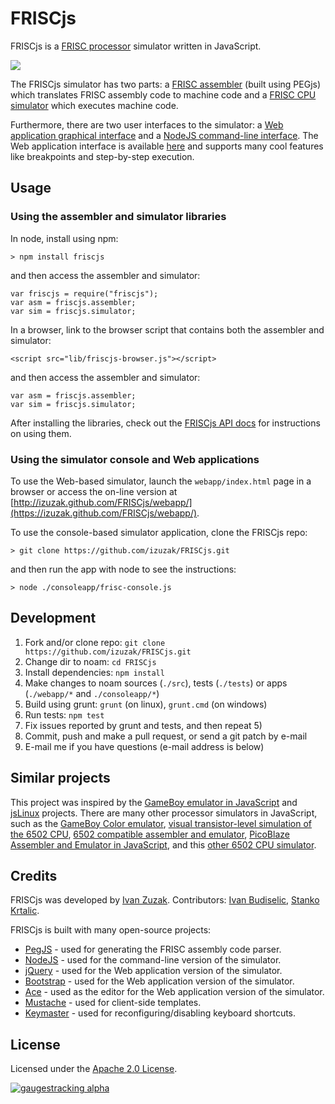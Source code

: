 FRISCjs
=======

FRISCjs is a [FRISC processor](http://www.fer.hr/rasip/knjige/frisc) simulator written in JavaScript.

<img src="https://raw.github.com/izuzak/FRISCjs/master/friscjs-screenshot.png" />

The FRISCjs simulator has two parts: a [FRISC assembler](src/friscasm.peg) (built using PEGjs) which translates FRISC assembly code to machine code and a [FRISC CPU simulator](src/friscsim.js) which executes machine code.

Furthermore, there are two user interfaces to the simulator: a [Web application graphical interface](webapp/index.html) and a [NodeJS command-line interface](consoleapp/frisc-console.js).
The Web application interface is available [here](http://izuzak.github.com/FRISCjs/webapp/) and supports many cool features like breakpoints and step-by-step execution.

## Usage

### Using the assembler and simulator libraries

In node, install using npm:

    > npm install friscjs

and then access the assembler and simulator:

    var friscjs = require("friscjs");
    var asm = friscjs.assembler;
    var sim = friscjs.simulator;

In a browser, link to the browser script that contains both the assembler and simulator:

    <script src="lib/friscjs-browser.js"></script>

and then access the assembler and simulator:

    var asm = friscjs.assembler;
    var sim = friscjs.simulator;

After installing the libraries, check out the [FRISCjs API docs](API.markdown) for instructions on using them.

### Using the simulator console and Web applications

To use the Web-based simulator, launch the `webapp/index.html` page in a browser or access the on-line version at [http://izuzak.github.com/FRISCjs/webapp/](https://izuzak.github.com/FRISCjs/webapp/).

To use the console-based simulator application, clone the FRISCjs repo:

    > git clone https://github.com/izuzak/FRISCjs.git

and then run the app with node to see the instructions:

    > node ./consoleapp/frisc-console.js

## Development

1. Fork and/or clone repo: `git clone https://github.com/izuzak/FRISCjs.git`
2. Change dir to noam: `cd FRISCjs`
3. Install dependencies: `npm install`
4. Make changes to noam sources (`./src`), tests (`./tests`) or apps (`./webapp/*` and `./consoleapp/*`)
5. Build using grunt: `grunt` (on linux), `grunt.cmd` (on windows)
6. Run tests: `npm test`
7. Fix issues reported by grunt and tests, and then repeat 5)
8. Commit, push and make a pull request, or send a git patch by e-mail
9. E-mail me if you have questions (e-mail address is below)

## Similar projects

This project was inspired by the [GameBoy emulator in JavaScript](http://imrannazar.com/GameBoy-Emulation-in-JavaScript:-The-CPU) and [jsLinux](http://bellard.org/jslinux/tech.html) projects.
There are many other processor simulators in JavaScript, such as the [GameBoy Color emulator](https://github.com/grantgalitz/GameBoy-Online), [visual transistor-level simulation of the 6502 CPU](http://www.visual6502.org/JSSim/expert.html), [6502 compatible assembler and emulator](http://www.6502asm.com/), [PicoBlaze Assembler and Emulator in JavaScript](https://github.com/FlatAssembler/PicoBlaze_Simulator_in_JS), and this [other 6502 CPU simulator](http://skilldrick.github.com/easy6502/).

## Credits

FRISCjs was developed by [Ivan Zuzak](http://ivanzuzak.info). Contributors: [Ivan Budiselic](https://github.com/ibudiselic), [Stanko Krtalic](https://github.com/Stankec).

FRISCjs is built with many open-source projects:

 * [PegJS](https://github.com/dmajda/pegjs) - used for generating the FRISC assembly code parser.
 * [NodeJS](https://github.com/joyent/node) - used for the command-line version of the simulator.
 * [jQuery](http://jquery.com) - used for the Web application version of the simulator.
 * [Bootstrap](http://twitter.github.com/bootstrap) - used for the Web application version of the simulator.
 * [Ace](http://ace.ajax.org/) - used as the editor for the Web application version of the simulator.
 * [Mustache](https://github.com/janl/mustache.js/) - used for client-side templates.
 * [Keymaster](https://github.com/madrobby/keymaster) - used for reconfiguring/disabling keyboard shortcuts.

## License

Licensed under the [Apache 2.0 License](https://github.com/izuzak/FRISCjs/blob/master/LICENSE.markdown).

[![gaugestracking alpha](https://secure.gaug.es/track.gif?h[site_id]=5162c171f5a1f5418800004a&h[resource]=http%3A%2F%2Fgithub.com%2Fizuzak%2FFRISCjs&h[title]=FRISCjs%20%28GitHub%29&h[unique]=1&h[unique_hour]=1&h[unique_day]=1&h[unique_month]=1&h[unique_year]=1 "ivanzuzak.info")](http://ivanzuzak.info/)
